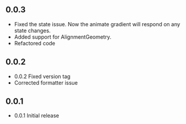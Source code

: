 ## 0.0.3
* Fixed the state issue. Now the animate gradient will respond on any state changes.
* Added support for AlignmentGeometry.
* Refactored code

## 0.0.2
* 0.0.2 Fixed version tag
* Corrected formatter issue

## 0.0.1

* 0.0.1 Initial release
